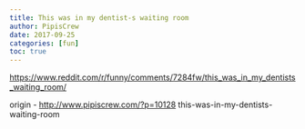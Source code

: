 ```yaml
---
title: This was in my dentist-s waiting room
author: PipisCrew
date: 2017-09-25
categories: [fun]
toc: true
---
```


https://www.reddit.com/r/funny/comments/7284fw/this_was_in_my_dentists_waiting_room/

origin - http://www.pipiscrew.com/?p=10128 this-was-in-my-dentists-waiting-room